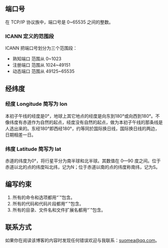 ## 端口号
在 TCP/IP 协议族中，端口号是 0~65535 之间的整数。
### ICANN 定义的范围段
ICANN 把端口号划分为三个范围段：

- 熟知端口 范围从 0~1023
- 注册端口 范围从 1024~49151
- 动态端口 范围从 49125~65535

## 经纬度
### 经度 Longitude 简写为 lon
本初子午线的经度是0°，地球上其它地点的经度是向东到180°或向西到180°。不像纬度有赤道作为自然的起点，经度没有自然的起点，做为本初子午线的那条线是人选出来的。东经180°即西经180°，约等同於国际换日线，国际换日线的两边，日期相差一日。

### 纬度 Latitude 简写为 lat
赤道的纬度为0°，将行星平分为南半球和北半球。其数值在 0—90 度之间。位于赤道以北的点的纬度叫北纬，记为N；位于赤道以南的点的纬度称南纬，记为S。

## 编写约束
1. 所有的命令和选项都用“`”包含。
2. 所有的代码和代码片段都用“`”包含。
3. 所有的目录、文件名和文件扩展名都用“`”包含。

## 联系方式
如果你在阅读该博客的内容时发现任何错误欢迎与我联系：suomea@qq.com。
